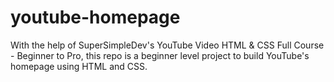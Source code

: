 # youtube-homepage
With the help of SuperSimpleDev's YouTube Video HTML &amp; CSS Full Course - Beginner to Pro, this repo is a beginner level project to build YouTube's homepage using HTML and CSS.
